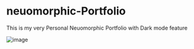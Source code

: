 # neuomorphic-Portfolio

This is my very Personal Neuomorphic Portfolio with Dark mode feature

![image](https://user-images.githubusercontent.com/79619944/219941269-0eb58bcd-3367-4c0a-ba2f-7363a81dc857.png)
